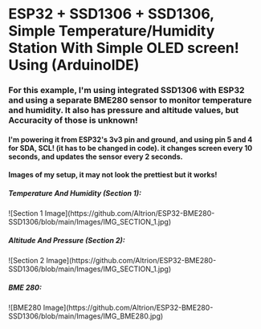 <h1>ESP32 + SSD1306 + SSD1306, Simple Temperature/Humidity Station With Simple OLED screen! Using (ArduinoIDE)</h1>

<H3>For this example, I'm using integrated SSD1306 with ESP32 and using a separate BME280 sensor to monitor temperature and humidity. It also has pressure and altitude values, but Accuracity of those is unknown!</h3>
<H4>I'm powering it from ESP32's 3v3 pin and ground, and using pin 5 and 4 for SDA, SCL! (it has to be changed in code). it changes screen every 10 seconds, and updates the sensor every 2 seconds.<h4>
<h4>Images of my setup, it may not look the prettiest but it works!</h4>

<h5>Temperature And Humidity (Section 1):</h5>
![Section 1 Image](https://github.com/Altrion/ESP32-BME280-SSD1306/blob/main/Images/IMG_SECTION_1.jpg)

<h5>Altitude And Pressure (Section 2):</h5>
![Section 2 Image](https://github.com/Altrion/ESP32-BME280-SSD1306/blob/main/Images/IMG_SECTION_1.jpg)

<h5>BME 280:</h5>
![BME280 Image](https://github.com/Altrion/ESP32-BME280-SSD1306/blob/main/Images/IMG_BME280.jpg)
